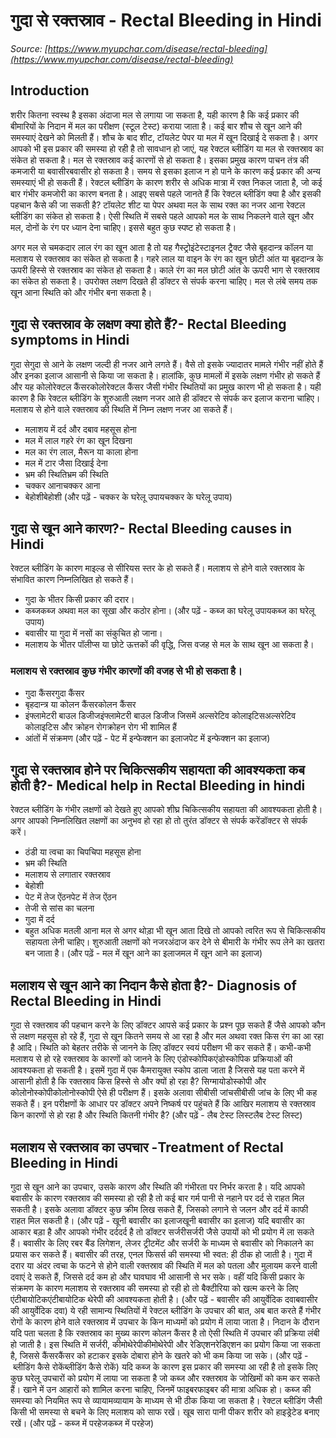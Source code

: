 # गुदा से रक्तस्राव - Rectal Bleeding in Hindi
_Source: [https://www.myupchar.com/disease/rectal-bleeding](https://www.myupchar.com/disease/rectal-bleeding)_

## Introduction
शरीर कितना स्वस्थ है इसका अंदाजा मल से लगाया जा सकता है, यही कारण है कि कई प्रकार की बीमारियों के निदान में मल का परीक्षण (स्टूल टेस्ट) कराया जाता है। कई बार शौच से खून आने की समस्याएं देखने को मिलती हैं। शौच के बाद शीट, टॉयलेट पेपर या मल में खून दिखाई दे सकता है। अगर आपको भी इस प्रकार की समस्या हो रही है तो सावधान हो जाएं, यह रेक्टल ब्लीडिंग या मल से रक्तस्राव का संकेत हो सकता है। मल से रक्तस्राव कई कारणों से हो सकता है। इसका प्रमुख कारण पाचन तंत्र की कमजारी या बवासीरबवासीर हो सकता है। समय से इसका इलाज न हो पाने के कारण कई प्रकार की अन्य समस्याएं भी हो सकती हैं। रेक्टल ब्लीडिंग के कारण शरीर से अधिक मात्रा में रक्त निकल जाता है, जो कई बार गंभीर कमजोरी का कारण बनता है।
आइए सबसे पहले जानते हैं कि रेक्टल ब्लीडिंग क्या है और इसकी पहचान कैसे की जा सकती है? टॉयलेट शीट या पेपर अथवा मल के साथ रक्त का नजर आना रेक्टल ब्लीडिंग का संकेत हो सकता है। ऐसी स्थिति में सबसे पहले आपको मल के साथ निकलने वाले खून और मल, दोनों के रंग पर ध्यान देना चाहिए। इससे बहुत कुछ स्पष्ट हो सकता है।

अगर मल से चमकदार लाल रंग का खून आता है तो यह गैस्ट्रोइंटेस्टाइनल ट्रैक्ट जैसे बृहदान्त्र कॉलन या मलाशय से रक्तस्राव का संकेत हो सकता है।
गहरे लाल या वाइन के रंग का खून छोटी आंत या बृहदान्त्र के ऊपरी हिस्से से रक्तस्राव का संकेत हो सकता है।
काले रंग का मल छोटी आंत के ऊपरी भाग से रक्तस्राव का संकेत हो सकता है।
उपरोक्त लक्षण दिखते ही डॉक्टर से संपर्क करना चाहिए। मल से लंबे समय तक खून आना स्थिति को और गंभीर बना सकता है।

## गुदा से रक्तस्राव के लक्षण क्या होते हैं?- Rectal Bleeding symptoms in Hindi
गुदा सेगुदा से आने के लक्षण जल्दी ही नजर आने लगते हैं। वैसे तो इसके ज्यादातर मामले गंभीर नहीं होते हैं और इनका इलाज आसानी से किया जा सकता है। हालांकि, कुछ मामलों में इसके लक्षण गंभीर हो सकते हैं और यह कोलोरेक्टल कैंसरकोलोरेक्टल कैंसर जैसी गंभीर स्थितियों का प्रमुख कारण भी हो सकता है। यही कारण है कि रेक्टल ब्लीडिंग के शुरुआती लक्षण नजर आते ही डॉक्टर से संपर्क कर इलाज कराना चाहिए।
मलाशय से होने वाले रक्तस्राव की स्थिति में निम्न लक्षण नजर आ सकते हैं।
- मलाशय में दर्द और दबाव महसूस होना
- मल में लाल गहरे रंग का खून दिखना
- मल का रंग लाल, मैरून या काला होना
- मल में टार जैसा दिखाई देना
- भ्रम की स्थितिभ्रम की स्थिति
- चक्कर आनाचक्कर आना
- बेहोशीबेहोशी
(और पढ़ें - चक्कर के घरेलू उपायचक्कर के घरेलू उपाय)

## गुदा से खून आने कारण?- Rectal Bleeding causes in Hindi
रेक्टल ब्लीडिंग के कारण माइल्ड से सीरियस स्तर के हो सकते हैं। मलाशय से होने वाले रक्तस्राव के संभावित कारण निम्नलिखित हो सकते हैं।
- गुदा के भीतर किसी प्रकार की दरार।
- कब्जकब्ज अथवा मल का सूखा और कठोर होना। (और पढ़ें - कब्ज का घरेलू उपायकब्ज का घरेलू उपाय)
- बवासीर या गुदा में नसों का संकुचित हो जाना।
- मलाशय के भीतर पॉलीप्स या छोटे ऊत्तकों की वृद्धि, जिस वजह से मल के साथ खून आ सकता है।
### मलाशय से रक्तस्राव कुछ गंभीर कारणों की वजह से भी हो सकता है।
- गुदा कैंसरगुदा कैंसर
- बृहदान्त्र या कोलन कैंसरकोलन कैंसर
- इंफ्लामेटरी बाउल डिजीजइंफ्लामेटरी बाउल डिजीज जिसमें अल्सरेटिव कोलाइटिसअल्सरेटिव कोलाइटिस और क्रोहन रोगक्रोहन रोग भी शामिल हैं
- आंतों में संक्रमण
(और पढ़ें - पेट में इन्फेक्शन का इलाजपेट में इन्फेक्शन का इलाज)

## गुदा से रक्तस्राव होने पर चिकित्सकीय सहायता की आवश्यकता कब होती है?- Medical help in Rectal Bleeding in hindi
रेक्टल ब्लीडिंग के गंभीर लक्षणों को देखते हुए आपको शीघ्र चिकित्सकीय सहायता की आवश्यकता होती है। अगर आपको निम्नलिखित लक्षणों का अनुभव हो रहा हो तो तुरंत डॉक्टर से संपर्क करेंडॉक्टर से संपर्क करें।
- ठंडी या त्वचा का चिपचिपा महसूस होना
- भ्रम की स्थिति
- मलाशय से लगातार रक्तस्राव
- बेहोशी
- पेट में तेज ऐंठनपेट में तेज ऐंठन
- तेजी से सांस का चलना
- गुदा में दर्द
- बहुत अधिक मतली आना
मल से अगर थोड़ा भी खून आता दिखे तो आपको त्वरित रूप से चिकित्सकीय सहायता लेनी चाहिए। शुरुआती लक्षणों को नजरअंदाज कर देने से बीमारी के गंभीर रूप लेने का खतरा बन जाता है।
(और पढ़ें - मल में खून आने का इलाजमल में खून आने का इलाज)

## मलाशय से खून आने का निदान कैसे होता है?- Diagnosis of Rectal Bleeding in Hindi
गुदा से रक्तस्राव की पहचान करने के लिए डॉक्टर आपसे कई प्रकार के प्रश्न पूछ सकते हैं जैसे आपको कौन से लक्षण महसूस हो रहे हैं, गुदा से खून कितने समय से आ रहा है और मल अथवा रक्त किस रंग का आ रहा है आदि। स्थिति को बेहतर तरीके से जानने के लिए डॉक्टर स्वयं परीक्षण भी कर सकते हैं।
कभी-कभी मलाशय से हो रहे रक्तस्राव के कारणों को जानने के लिए एंडोस्कोपिकएंडोस्कोपिक प्रक्रियाओं की आवश्यकता हो सकती है। इसमें गुदा में एक कैमरायुक्त स्कोप डाला जाता है जिससे यह पता करने में आसानी होती है कि रक्तस्राव किस हिस्से से और क्यों हो रहा है? सिग्मायोडोस्कोपी और कोलोनोस्कोपीकोलोनोस्कोपी ऐसे ही परीक्षण हैं। इसके अलावा सीबीसी जांचसीबीसी जांच के लिए भी कह सकते हैं।
इन परीक्षणों के आधार पर डॉक्टर अपने निष्कर्ष पर पहुंचते हैं कि आखिर मलाशय से रक्तस्राव किन कारणों से हो रहा है और स्थिति कितनी गंभीर है?
(और पढ़ें - लैब टेस्ट लिस्टलैब टेस्ट लिस्ट)

## मलाशय से रक्तस्राव का उपचार -Treatment of Rectal Bleeding in Hindi
गुदा से खून आने का उपचार, उसके कारण और स्थिति की गंभीरता पर निर्भर करता है। यदि आपको बवासीर के कारण रक्तस्राव की समस्या हो रही है तो कई बार गर्म पानी से नहाने पर दर्द से राहत मिल सकती है। इसके अलावा डॉक्टर कुछ क्रीम लिख सकते हैं, जिसको लगाने से जलन और दर्द में काफी राहत मिल सकती है। (और पढ़ें - खूनी बवासीर का इलाजखूनी बवासीर का इलाज)
यदि बवासीर का आकार बड़ा है और आपको गंभीर दर्ददर्द है तो डॉक्टर सर्जरीसर्जरी जैसे उपायों को भी प्रयोग में ला सकते हैं। बवासीर के लिए रबर बैंड लिगेशन, लेजर ट्रीटमेंट और सर्जरी के माध्यम से बवासीर को निकालने का प्रयास कर सकते हैं। बवासीर की तरह, एनल फिसर्स की समस्या भी स्वत: ही ठीक हो जाती है। गुदा में दरार या अंदर त्वचा के फटने से होने वाली रक्तस्राव की स्थिति में मल को पतला और मुलायम करने वाली दवाएं दे सकते हैं, जिससे दर्द कम हो और घावघाव भी आसानी से भर सके। वहीं यदि किसी प्रकार के संक्रमण के कारण मलाशय से रक्तस्राव की समस्या हो रही हो तो बैक्टीरिया को खत्म करने के लिए एंटीबायोटिकएंटीबायोटिक थेरेपी की आवश्यकता होती है। (और पढ़ें - बवासीर की आयुर्वेदिक दवाबवासीर की आयुर्वेदिक दवा)
ये रही सामान्य स्थितियों में रेक्टल ब्लीडिंग के उपचार की बात, अब बात करते हैं गंभीर रोगों के कारण होने वाले रक्तस्राव में उपचार के किन माध्यमों को प्रयोग में लाया जाता है। निदान के दौरान यदि पता चलता है कि रक्तस्राव का मुख्य कारण कोलन कैंसर है तो ऐसी स्थिति में उपचार की प्रक्रिया लंबी हो जाती है। इस स्थिति में सर्जरी, कीमोथेरेपीकीमोथेरेपी और रेडिएशनरेडिएशन का प्रयोग किया जा सकता है, जिससे कैंसरकैंसर को हटाकर इसके दोबारा होने के खतरे को भी कम किया जा सके। (और पढ़ें - ब्लीडिंग कैसे रोकेंब्लीडिंग कैसे रोकें)
यदि कब्ज के कारण इस प्रकार की समस्या आ रही है तो इसके लिए कुछ घरेलू उपचारों को प्रयोग में लाया जा सकता है जो कब्ज और रक्तस्राव के जोखिमों को कम कर सकते हैं। खाने में उन आहारों को शामिल करना चाहिए, जिनमें फाइबरफाइबर की मात्रा अधिक हो। कब्ज की समस्या को नियमित रूप से व्यायामव्यायाम के माध्यम से भी ठीक किया जा सकता है। रेक्टल ब्लीडिंग जैसी किसी भी समस्या से बचने के लिए मलाशय को साफ रखें। खूब सारा पानी पीकर शरीर को हाइड्रेटेड बनाए रखें। (और पढ़ें - कब्ज में परहेजकब्ज में परहेज)

